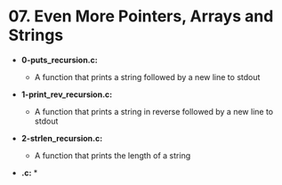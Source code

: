 # 07. Even More Pointers, Arrays and Strings

* **0-puts_recursion.c:**
    * A function that prints a string followed by a new line to stdout

* **1-print_rev_recursion.c:**
    * A function that prints a string in reverse followed by a new line to stdout

* **2-strlen_recursion.c:**
    * A function that prints the length of a string

* **.c:**
    * 
